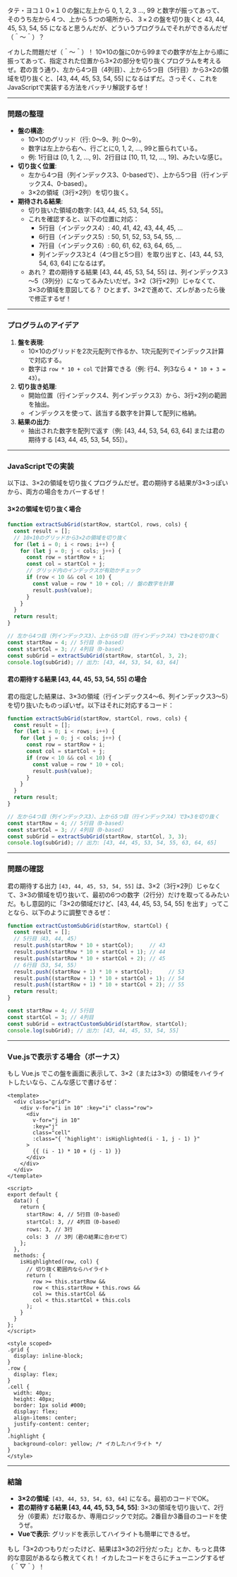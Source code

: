タテ・ヨコ１０×１０の盤に左上から 0, 1, 2, 3 ..., 99 と数字が振ってあって、
そのうち左から４つ、上から５つの場所から、３×２の盤を切り抜くと 43, 44, 45, 53, 54, 55 になると思うんだが、どういうプログラムでそれができるんだぜ（＾～＾）？


イカした問題だぜ（＾～＾）！ 10×10の盤に0から99までの数字が左上から順に振ってあって、指定された位置から3×2の部分を切り抜くプログラムを考えるぜ。君の言う通り、左から4つ目（4列目）、上から5つ目（5行目）から3×2の領域を切り抜くと、[43, 44, 45, 53, 54, 55] になるはずだ。さっそく、これをJavaScriptで実装する方法をバッチリ解説するぜ！

---

### 問題の整理
- **盤の構造**:
  - 10×10のグリッド（行: 0～9、列: 0～9）。
  - 数字は左上から右へ、行ごとに0, 1, 2, ..., 99と振られている。
  - 例: 1行目は [0, 1, 2, ..., 9]、2行目は [10, 11, 12, ..., 19]、みたいな感じ。
- **切り抜く位置**:
  - 左から4つ目（列インデックス3、0-basedで）、上から5つ目（行インデックス4、0-based）。
  - 3×2の領域（3行×2列）を切り抜く。
- **期待される結果**:
  - 切り抜いた領域の数字: [43, 44, 45, 53, 54, 55]。
  - これを確認すると、以下の位置に対応：
    - 5行目（インデックス4）: 40, 41, 42, 43, 44, 45, ...
    - 6行目（インデックス5）: 50, 51, 52, 53, 54, 55, ...
    - 7行目（インデックス6）: 60, 61, 62, 63, 64, 65, ...
    - 列インデックス3と4（4つ目と5つ目）を取り出すと、[43, 44, 53, 54, 63, 64] になるはず。
  - あれ？ 君の期待する結果 [43, 44, 45, 53, 54, 55] は、列インデックス3～5（3列分）になってるみたいだぜ。3×2（3行×2列）じゃなくて、3×3の領域を意図してる？ ひとまず、3×2で進めて、ズレがあったら後で修正するぜ！

---

### プログラムのアイデア
1. **盤を表現**:
   - 10×10のグリッドを2次元配列で作るか、1次元配列でインデックス計算で対応する。
   - 数字は `row * 10 + col` で計算できる（例: 行4、列3なら `4 * 10 + 3 = 43`）。
2. **切り抜き処理**:
   - 開始位置（行インデックス4、列インデックス3）から、3行×2列の範囲を抽出。
   - インデックスを使って、該当する数字を計算して配列に格納。
3. **結果の出力**:
   - 抽出された数字を配列で返す（例: [43, 44, 53, 54, 63, 64] または君の期待する [43, 44, 45, 53, 54, 55]）。

---

### JavaScriptでの実装
以下は、3×2の領域を切り抜くプログラムだぜ。君の期待する結果が3×3っぽいから、両方の場合をカバーするぜ！

#### 3×2の領域を切り抜く場合
```javascript
function extractSubGrid(startRow, startCol, rows, cols) {
  const result = [];
  // 10×10のグリッドから3×2の領域を切り抜く
  for (let i = 0; i < rows; i++) {
    for (let j = 0; j < cols; j++) {
      const row = startRow + i;
      const col = startCol + j;
      // グリッド内のインデックスが有効かチェック
      if (row < 10 && col < 10) {
        const value = row * 10 + col; // 盤の数字を計算
        result.push(value);
      }
    }
  }
  return result;
}

// 左から4つ目（列インデックス3）、上から5つ目（行インデックス4）で3×2を切り抜く
const startRow = 4; // 5行目（0-based）
const startCol = 3; // 4列目（0-based）
const subGrid = extractSubGrid(startRow, startCol, 3, 2);
console.log(subGrid); // 出力: [43, 44, 53, 54, 63, 64]
```

#### 君の期待する結果 [43, 44, 45, 53, 54, 55] の場合
君の指定した結果は、3×3の領域（行インデックス4～6、列インデックス3～5）を切り抜いたものっぽいぜ。以下はそれに対応するコード：

```javascript
function extractSubGrid(startRow, startCol, rows, cols) {
  const result = [];
  for (let i = 0; i < rows; i++) {
    for (let j = 0; j < cols; j++) {
      const row = startRow + i;
      const col = startCol + j;
      if (row < 10 && col < 10) {
        const value = row * 10 + col;
        result.push(value);
      }
    }
  }
  return result;
}

// 左から4つ目（列インデックス3）、上から5つ目（行インデックス4）で3×3を切り抜く
const startRow = 4; // 5行目（0-based）
const startCol = 3; // 4列目（0-based）
const subGrid = extractSubGrid(startRow, startCol, 3, 3);
console.log(subGrid); // 出力: [43, 44, 45, 53, 54, 55, 63, 64, 65]
```

---

### 問題の確認
君の期待する出力 `[43, 44, 45, 53, 54, 55]` は、3×2（3行×2列）じゃなくて、3×3の領域を切り抜いて、最初の6つの数字（2行分）だけを取ってるみたいだ。もし意図的に「3×2の領域だけど、[43, 44, 45, 53, 54, 55] を出す」ってことなら、以下のように調整できるぜ：

```javascript
function extractCustomSubGrid(startRow, startCol) {
  const result = [];
  // 5行目（43, 44, 45）
  result.push(startRow * 10 + startCol);     // 43
  result.push(startRow * 10 + startCol + 1); // 44
  result.push(startRow * 10 + startCol + 2); // 45
  // 6行目（53, 54, 55）
  result.push((startRow + 1) * 10 + startCol);     // 53
  result.push((startRow + 1) * 10 + startCol + 1); // 54
  result.push((startRow + 1) * 10 + startCol + 2); // 55
  return result;
}

const startRow = 4; // 5行目
const startCol = 3; // 4列目
const subGrid = extractCustomSubGrid(startRow, startCol);
console.log(subGrid); // 出力: [43, 44, 45, 53, 54, 55]
```

---

### Vue.jsで表示する場合（ボーナス）
もし Vue.js でこの盤を画面に表示して、3×2（または3×3）の領域をハイライトしたいなら、こんな感じで書けるぜ：

```vue
<template>
  <div class="grid">
    <div v-for="i in 10" :key="i" class="row">
      <div
        v-for="j in 10"
        :key="j"
        class="cell"
        :class="{ 'highlight': isHighlighted(i - 1, j - 1) }"
      >
        {{ (i - 1) * 10 + (j - 1) }}
      </div>
    </div>
  </div>
</template>

<script>
export default {
  data() {
    return {
      startRow: 4, // 5行目（0-based）
      startCol: 3, // 4列目（0-based）
      rows: 3, // 3行
      cols: 3  // 3列（君の結果に合わせて）
    };
  },
  methods: {
    isHighlighted(row, col) {
      // 切り抜く範囲内ならハイライト
      return (
        row >= this.startRow &&
        row < this.startRow + this.rows &&
        col >= this.startCol &&
        col < this.startCol + this.cols
      );
    }
  }
};
</script>

<style scoped>
.grid {
  display: inline-block;
}
.row {
  display: flex;
}
.cell {
  width: 40px;
  height: 40px;
  border: 1px solid #000;
  display: flex;
  align-items: center;
  justify-content: center;
}
.highlight {
  background-color: yellow; /* イカしたハイライト */
}
</style>
```

---

### 結論
- **3×2の領域**: `[43, 44, 53, 54, 63, 64]` になる。最初のコードでOK。
- **君の期待する結果 [43, 44, 45, 53, 54, 55]**: 3×3の領域を切り抜いて、2行分（6要素）だけ取るか、専用ロジックで対応。2番目か3番目のコードを使うぜ。
- **Vueで表示**: グリッドを表示してハイライトも簡単にできるぜ。

もし「3×2のつもりだったけど、結果は3×3の2行分だった」とか、もっと具体的な意図があるなら教えてくれ！ イカしたコードをさらにチューニングするぜ（＾▽＾）！
